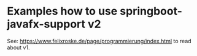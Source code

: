 # Examples how to use springboot-javafx-support v2

See: https://www.felixroske.de/page/programmierung/index.html to read about v1.

